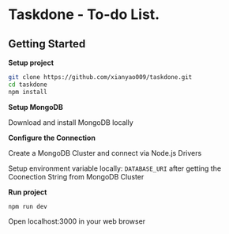 # Taskdone - To-do List.

## Getting Started
**Setup project**
```bash
git clone https://github.com/xianyao009/taskdone.git
cd taskdone
npm install
```
**Setup MongoDB**

Download and install MongoDB locally

**Configure the Connection**

Create a MongoDB Cluster and connect via Node.js Drivers

Setup environment variable locally: ```DATABASE_URI``` after getting the Coonection String from MongoDB Cluster

**Run project**

```npm run dev```

 Open localhost:3000 in your web browser
